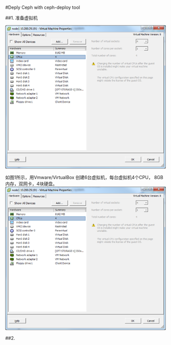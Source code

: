 #Deply Ceph with ceph-deploy tool

##1. 准备虚拟机

![图1](https://raw.githubusercontent.com/lzueclipse/learning/master/ceph/day0001/1.png "图1")

如图1所示，用Vmware/VirtualBox 创建6台虚拟机，每台虚拟机4个CPU， 8GB内存，双网卡，4块硬盘。
![图1](https://github.com/lzueclipse/learning/blob/master/ceph/day0001/1.png "图1")

##2. 
